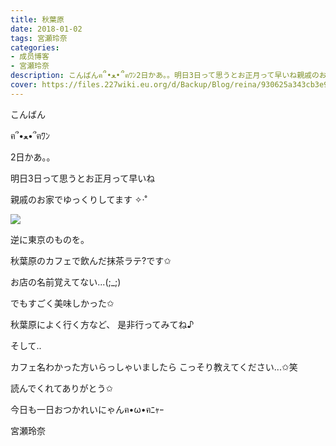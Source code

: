 ```yaml
---
title: 秋葉原
date: 2018-01-02
tags: 宮瀬玲奈
categories: 
- 成员博客
- 宮瀬玲奈
description: こんばんฅ՞•ﻌ•՞ฅﾜﾝ2日かあ。。明日3日って思うとお正月って早いね親戚のお家でゆっくりしてます ✧‧˚逆に東京のものを。秋葉原のカ...
cover: https://files.227wiki.eu.org/d/Backup/Blog/reina/930625a343cb3e914631f304c23b9.jpg 
---
```



こんばん

ฅ՞•ﻌ•՞ฅﾜﾝ





2日かあ。。


明日3日って思うとお正月って早いね








親戚のお家でゆっくりしてます ✧‧˚











![](https://files.227wiki.eu.org/d/Backup/Blog/reina/930625a343cb3e914631f304c23b9.jpg)


逆に東京のものを。

秋葉原のカフェで飲んだ抹茶ラテ?です✩



お店の名前覚えてない...(;_;)

でもすごく美味しかった✩




秋葉原によく行く方など、
是非行ってみてね♪





そして..

カフェ名わかった方いらっしゃいましたら
こっそり教えてください...✩笑







読んでくれてありがとう✩


今日も一日おつかれいにゃんฅ•ω•ฅﾆｬｰ




宮瀬玲奈


